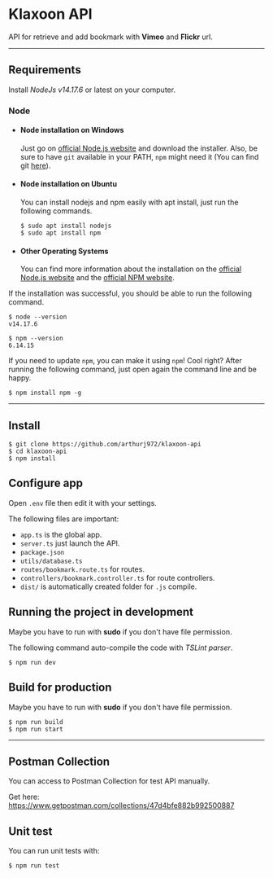 
# Klaxoon API

API for retrieve and add bookmark with **Vimeo** and **Flickr** url.

---
## Requirements

Install *NodeJs v14.17.6* or latest on your computer.

### Node
- #### Node installation on Windows

  Just go on [official Node.js website](https://nodejs.org/) and download the installer.
Also, be sure to have `git` available in your PATH, `npm` might need it (You can find git [here](https://git-scm.com/)).

- #### Node installation on Ubuntu

  You can install nodejs and npm easily with apt install, just run the following commands.

      $ sudo apt install nodejs
      $ sudo apt install npm

- #### Other Operating Systems
  You can find more information about the installation on the [official Node.js website](https://nodejs.org/) and the [official NPM website](https://npmjs.org/).

If the installation was successful, you should be able to run the following command.

    $ node --version
    v14.17.6

    $ npm --version
    6.14.15

If you need to update `npm`, you can make it using `npm`! Cool right? After running the following command, just open again the command line and be happy.

    $ npm install npm -g

---

## Install

    $ git clone https://github.com/arthurj972/klaxoon-api
    $ cd klaxoon-api
    $ npm install

## Configure app

Open `.env` file then edit it with your settings. 

The following files are important:
- `app.ts` is the global app.
- `server.ts` just launch the API.
- `package.json`
- `utils/database.ts`
- `routes/bookmark.route.ts` for routes.
- `controllers/bookmark.controller.ts` for route controllers.
- `dist/` is automatically created folder for `.js` compile.

## Running the project in development

Maybe you have to run with **sudo** if you don't have file permission. 

The following command auto-compile the code with *TSLint parser*.

    $ npm run dev

## Build for production

Maybe you have to run with **sudo** if you don't have file permission. 

    $ npm run build
    $ npm run start

---

## Postman Collection

You can access to Postman Collection for test API manually.

Get here:
https://www.getpostman.com/collections/47d4bfe882b992500887

## Unit test

You can run unit tests with:

	$ npm run test